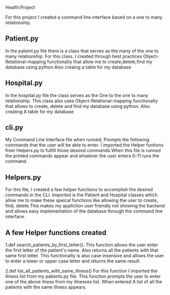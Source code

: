 Health:Project

For this project I created a command line interface based on a one to many relationship.

## Patient.py
In the patient.py file there is a class that serves as the many of the one to many relationship.
For this class. I created through best practices Object-Relational-mapping functionalty that allow me
to create,delete,find my database using python.Also creaing a table for my database

## Hospital.py
In the hospital.py file the class serves as the One to the one to many relationship. 
This class also uses Object-Relational-mapping functionalty that allows to create, delete and find my database 
using python. Also creating A table for my database 

## cli.py
My Command Line Interface file when runned, Prompts the following commands that the user will be able to enter.
I imported the Helper funtions from Helpers.py to fulfill those desired commands.When this file is runned the printed commands
appear and whatever the user enters 0-11 runs the command.

## Helpers.py
For this file, I created a few helper functions to accomplish the desired commands in the CLI.
Imported is the Patient and Hospital classes which allow me to make these speical functions like allowing the user to
create, find, delete.This makes my appliction user friendly not showing the backend and allows easy implementation of the database
through the command line interface.  

## A few Helper functions created
1.def search_patients_by_first_letter(). This function allows the user enter the first letter of the patient's name. 
Also returns all the patients with that same first letter. This functionalty is also case insensive and allows the user to enter a lower or
upper case letter and returns the same result.

2.def list_all_patients_with_same_illness() For this function I imported the illness list from my patients.py file. 
This function prompts the user to enter one of the above ilness from my illnesses list. When entered A list of all the patients
with the same illness appears.


